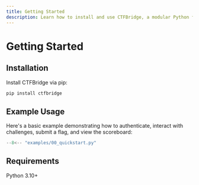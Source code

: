 ```yaml
---
title: Getting Started
description: Learn how to install and use CTFBridge, a modular Python framework for interacting with CTF platforms like CTFd and rCTF. Supports login, challenge interaction, and more.
---
```


# Getting Started

## Installation

Install CTFBridge via pip:

```bash
pip install ctfbridge
```

## Example Usage

Here's a basic example demonstrating how to authenticate, interact with challenges, submit a flag, and view the scoreboard:

```python
--8<-- "examples/00_quickstart.py"
```

## Requirements

Python 3.10+
